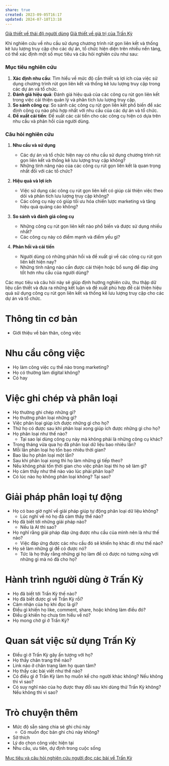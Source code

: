 ```yaml
---
share: true
created: 2023-09-05T16:17
updated: 2024-07-18T13:18
---
```

[Giả thiết về thái độ người dùng](Gi%E1%BA%A3%20thi%E1%BA%BFt%20v%E1%BB%81%20th%C3%A1i%20%C4%91%E1%BB%99%20ng%C6%B0%E1%BB%9Di%20d%C3%B9ng.md)
[Giả thiết về giá trị của Trấn Kỳ](Gi%E1%BA%A3%20thi%E1%BA%BFt%20v%E1%BB%81%20gi%C3%A1%20tr%E1%BB%8B%20c%E1%BB%A7a%20Tr%E1%BA%A5n%20K%E1%BB%B3.md)

Khi nghiên cứu về nhu cầu sử dụng chương trình rút gọn liên kết và thống kê lưu lượng truy cập cho các dự án, tổ chức hiện diện trên nhiều nền tảng, có thể xác định một số mục tiêu và câu hỏi nghiên cứu như sau:

### Mục tiêu nghiên cứu
1. **Xác định nhu cầu**: Tìm hiểu về mức độ cần thiết và lợi ích của việc sử dụng chương trình rút gọn liên kết và thống kê lưu lượng truy cập trong các dự án và tổ chức.
2. **Đánh giá hiệu quả**: Đánh giá hiệu quả của các công cụ rút gọn liên kết trong việc cải thiện quản lý và phân tích lưu lượng truy cập.
3. **So sánh công cụ**: So sánh các công cụ rút gọn liên kết phổ biến để xác định công cụ nào phù hợp nhất với nhu cầu của các dự án và tổ chức.
4. **Đề xuất cải tiến**: Đề xuất các cải tiến cho các công cụ hiện có dựa trên nhu cầu và phản hồi của người dùng.

### Câu hỏi nghiên cứu

1. **Nhu cầu và sử dụng**
   - Các dự án và tổ chức hiện nay có nhu cầu sử dụng chương trình rút gọn liên kết và thống kê lưu lượng truy cập không?
   - Những tính năng nào của các công cụ rút gọn liên kết là quan trọng nhất đối với các tổ chức?

2. **Hiệu quả và lợi ích**
   - Việc sử dụng các công cụ rút gọn liên kết có giúp cải thiện việc theo dõi và phân tích lưu lượng truy cập không?
   - Các công cụ này có giúp tối ưu hóa chiến lược marketing và tăng hiệu quả quảng cáo không?

3. **So sánh và đánh giá công cụ**
   - Những công cụ rút gọn liên kết nào phổ biến và được sử dụng nhiều nhất?
   - Các công cụ này có điểm mạnh và điểm yếu gì?

4. **Phản hồi và cải tiến**
   - Người dùng có những phản hồi và đề xuất gì về các công cụ rút gọn liên kết hiện nay?
   - Những tính năng nào cần được cải thiện hoặc bổ sung để đáp ứng tốt hơn nhu cầu của người dùng?

Các mục tiêu và câu hỏi này sẽ giúp định hướng nghiên cứu, thu thập dữ liệu cần thiết và đưa ra những kết luận và đề xuất phù hợp để cải thiện hiệu quả sử dụng công cụ rút gọn liên kết và thống kê lưu lượng truy cập cho các dự án và tổ chức.


# Thông tin cơ bản
- Giới thiệu về bản thân, công việc

# Nhu cầu công việc
- Họ làm công việc cụ thể nào trong marketing?
- Họ có thường làm digital không?
- Có hay 

# Việc ghi chép và phân loại
- Họ thường ghi chép những gì?
- Họ thường phân loại những gì?
- Việc phân loại giúp ích được những gì cho họ?
- Thứ họ có được sau khi phân loại xong giúp ích được những gì cho họ?
- Họ phân loại như thế nào?
    - Tại sao lại dùng công cụ này mà không phải là những công cụ khác? 
- Trong tháng vừa qua họ đã phân loại dữ liệu bao nhiêu lần?
- Mỗi lần phân loại họ tốn bao nhiêu thời gian?
- Bao lâu họ phân loại một lần?
- Sau khi phân loại xong thì họ làm những gì tiếp theo?
- Nếu không phải tốn thời gian cho việc phân loại thì họ sẽ làm gì?
- Họ cảm thấy như thế nào vào lúc phải phân loại?
- Có lúc nào họ không phân loại không? Tại sao?

# Giải pháp phân loại tự động
- Họ có bao giờ nghĩ về giải pháp giúp tự động phân loại dữ liệu không?
    - Lúc nghĩ về nó họ đã cảm thấy thế nào? 
- Họ đã biết tới những giải pháp nào?
    - Nếu là AI thì sao?
- Họ nghĩ rằng giải pháp đáp ứng được nhu cầu của mình nên là như thế nào?
    - Việc đáp ứng được các nhu cầu đó sẽ khiến họ khác đi như thế nào?
- Họ sẽ làm những gì để có được nó?
    - Tức là họ thấy rằng những gì họ làm để có được nó tương xứng với những gì mà nó đã cho họ?

# Hành trình người dùng ở Trấn Kỳ
- Họ đã biết tới Trấn Kỳ thế nào?
- Họ đã biết được gì về Trấn Kỳ rồi?
- Cảm nhận của họ khi đọc là gì?
- Điều gì khiến họ like, comment, share, hoặc không làm điều đó?
- Điều gì khiến họ chưa tìm hiểu về nó?
- Họ mong chờ gì ở Trấn Kỳ?

# Quan sát việc sử dụng Trấn Kỳ
- Điều gì ở Trấn Kỳ gây ấn tượng với họ?
- Họ thấy chân trang thế nào?
- Link nào ở chân trang làm họ quan tâm?
- Họ thấy các bài viết như thế nào?
- Có điều gì ở Trấn Kỳ làm họ muốn kể cho người khác không? Nếu không thì vì sao?
- Có suy nghĩ nào của họ được thay đổi sau khi dùng thử Trấn Kỳ không? Nếu không thì vì sao?

# Trò chuyện thêm
- Mức độ sẵn sàng chia sẻ ghi chú này
    - Có muốn đọc bản ghi chú này không?
- Sở thích 
- Lý do chọn công việc hiện tại
- Nhu cầu, ưu tiên, dự định trong cuộc sống

[Mục tiêu và câu hỏi nghiên cứu người đọc các bài về Trấn Kỳ](M%E1%BB%A5c%20ti%C3%AAu%20v%C3%A0%20c%C3%A2u%20h%E1%BB%8Fi%20nghi%C3%AAn%20c%E1%BB%A9u%20ng%C6%B0%E1%BB%9Di%20%C4%91%E1%BB%8Dc%20c%C3%A1c%20b%C3%A0i%20v%E1%BB%81%20Tr%E1%BA%A5n%20K%E1%BB%B3.md)